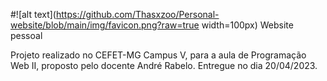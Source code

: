 #![alt text](https://github.com/Thasxzoo/Personal-website/blob/main/img/favicon.png?raw=true width=100px) Website pessoal

Projeto realizado no CEFET-MG Campus V, para a aula de Programação Web II, proposto pelo docente André Rabelo.
Entregue no dia 20/04/2023.
